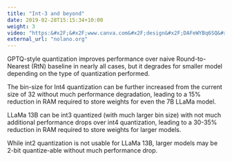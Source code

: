```yaml
---
title: "Int-3 and beyond"
date: 2019-02-28T15:15:34+10:00
weight: 3
video: "https:&#x2F;&#x2F;www.canva.com&#x2F;design&#x2F;DAFeWYBq6SQ&#x2F;view?embed"
external_url: "nolano.org"
---
```


GPTQ-style quantization improves performance over naive Round-to-Nearest (RtN) baseline in nearly all cases, but it degrades for smaller model depending on the type of quantization performed.

The bin-size for Int4 quantization can be further increased from the current size of 32 without much performance degradation, leading to a 15% reduction in RAM required to store weights for even the 7B LLaMa model.

LLaMa 13B can be int3 quantized (with much larger bin size) with not much additional performance drops over int4 quantization, leading to a 30-35% reduction in RAM required to store weights for larger models.

While int2 quantization is not usable for LLaMa 13B, larger models may be 2-bit quantize-able without much performance drop.

